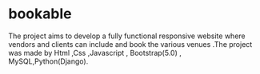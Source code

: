 # bookable
The project aims to develop a fully functional responsive website where vendors and clients can include and book the various venues .The project was  made by Html ,Css ,Javascript , Bootstrap(5.0)  , MySQL,Python(Django).
